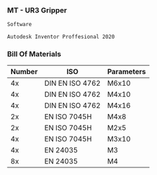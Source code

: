 ### MT - UR3 Gripper

```javascript
Software
```
```
Autodesk Inventor Proffesional 2020
```

### Bill Of Materials 
Number | ISO | Parameters
------------ | ------------- | -------------
4x | DIN EN ISO 4762 | M6x10
4x | DIN EN ISO 4762 | M4x10
4x | DIN EN ISO 4762 | M4x16
2x | EN ISO 7045H | M4x8
2x | EN ISO 7045H | M2x5
4x | EN ISO 7045H | M3x10
4x | EN 24035 | M3
8x | EN 24035 | M4
